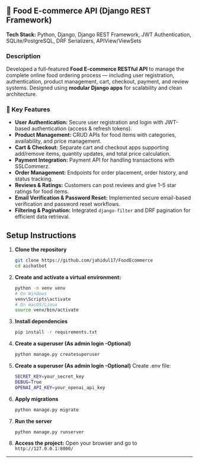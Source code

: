 ## 🍔 Food E-commerce API (Django REST Framework)

**Tech Stack:** Python, Django, Django REST Framework, JWT Authentication, SQLite/PostgreSQL, DRF Serializers, APIView/ViewSets

### Description
Developed a full-featured **Food E-commerce RESTful API** to manage the complete online food ordering process — including user registration, authentication, product management, cart, checkout, payment, and review systems. Designed using **modular Django apps** for scalability and clean architecture.

### 🔑 Key Features
- **User Authentication:** Secure user registration and login with JWT-based authentication (access & refresh tokens).  
- **Product Management:** CRUD APIs for food items with categories, availability, and price management.  
- **Cart & Checkout:** Separate cart and checkout apps supporting add/remove items, quantity updates, and total price calculation.  
- **Payment Integration:** Payment API for handling transactions with SSLCommerz.  
- **Order Management:** Endpoints for order placement, order history, and status tracking.  
- **Reviews & Ratings:** Customers can post reviews and give 1–5 star ratings for food items.  
- **Email Verification & Password Reset:** Implemented secure email-based verification and password reset workflows.  
- **Filtering & Pagination:** Integrated `django-filter` and DRF pagination for efficient data retrieval. 


## Setup Instructions

1. **Clone the repository**
    ```bash
    git clone https://github.com/jahidul17/FoodEcommerce
    cd aichatbot
    ```

2. **Create and activate a virtual environment:**
    ```bash
    python -m venv venv
    # On Windows
    venv\Scripts\activate
    # On macOS/Linux
    source venv/bin/activate
    ```

3. **Install dependencies**
    ```bash
    pip install -r requirements.txt
    ```


4. **Create a superuser (As admin login -Optional)**
    ```bash
    python manage.py createsuperuser
    ```


5. **Create a superuser (As admin login -Optional)**
Create .env file:
    ```bash
    SECRET_KEY=your_secret_key
    DEBUG=True
    OPENAI_API_KEY=your_openai_api_key

    ```



5. **Apply migrations**
    ```bash
    python manage.py migrate
    ```

6. **Run the server**
    ```bash
    python manage.py runserver
    ```

7. **Access the project:**
    Open your browser and go to `http://127.0.0.1:8000/`<br>

---

